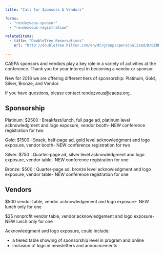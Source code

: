 ```yaml
---
title: "Call for Sponsors & Vendors"

forms:
  - "rendezvous-sponsor"
  - "rendezvous-registration"

relatedItems:
  - title: "DoubleTree Reservations"
    url: "http://doubletree.hilton.com/en/dt/groups/personalized/D/DENNSDT-CAE-20181021/index.jhtml"

---
```

CAEPA sponsors and vendors play a key role in a variety of activities at the conference. Thank you for your interest in becoming a vendor or sponsor.

New for 2018 we are offering different tiers of sponsorship: Platinum, Gold, Silver, Bronze, and Vendor.


If you have questions, please contact <rendezvous@caepa.org>.

## Sponsorship

Platinum: $2500
: Breakfast/lunch, full page ad, platinum level acknowledgment and logo exposure, vendor booth- NEW conference registration for two

Gold: $1500
: Snack, half-page ad, gold level acknowledgment and logo exposure, vendor booth- NEW conference registration for two

Silver: $750
: Quarter-page ad, silver level acknowledgment and logo exposure, vendor table- NEW conference registration for one

Bronze: $500
: Quarter-page ad, bronze level acknowledgment and logo exposure, vendor table- NEW conference registration for one

## Vendors

$500 vendor table, vendor acknowledgement and logo exposure- NEW lunch only for one

$25 nonprofit vendor table, vendor acknowledgement and logo exposure- NEW lunch only for one


Acknowledgment and logo exposure, could include:
* a tiered table showing of sponsorship level in program and online
* inclusion of logo in newsletters and announcements
